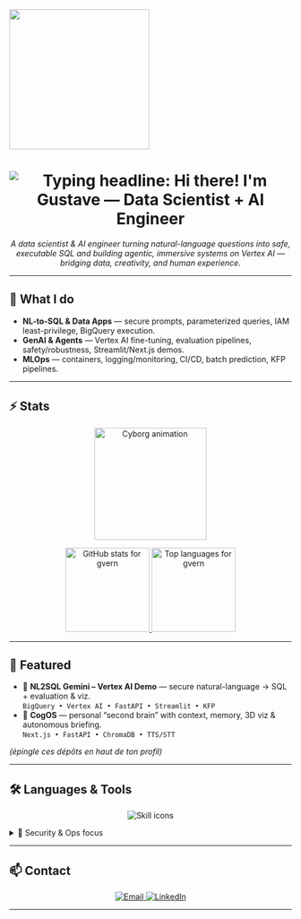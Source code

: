   <a>
    <img height=250  width=250 align="center" src="avatar.gif" />
  </a>
  <h1 align="center">
  <img
    src="https://readme-typing-svg.herokuapp.com/?font=Inter&size=42&center=true&vCenter=true&width=720&height=70&color=32CD32&duration=3500&lines=Hi+there!+👋;I'm+Gustave;Data+Scientist+%2B+AI+Engineer"
    alt="Typing headline: Hi there! I'm Gustave — Data Scientist + AI Engineer"
  />
</h1>

<p align="center">
  <em>
    A data scientist & AI engineer turning natural-language questions into safe, executable SQL and building
    agentic, immersive systems on Vertex AI — bridging data, creativity, and human experience.
  </em>
</p>

---

## 🚀 What I do

- **NL-to-SQL & Data Apps** — secure prompts, parameterized queries, IAM least-privilege, BigQuery execution.
- **GenAI & Agents** — Vertex AI fine-tuning, evaluation pipelines, safety/robustness, Streamlit/Next.js demos.
- **MLOps** — containers, logging/monitoring, CI/CD, batch prediction, KFP pipelines.

---

## ⚡️ Stats

<p align="center">
  <img src="images/cyborg_nobg.gif" alt="Cyborg animation" height="200" />
</p>

<p align="center">
  <a href="https://github.com/anuraghazra/github-readme-stats">
    <img
      src="https://github-readme-stats.vercel.app/api?username=gvern&show_icons=true&theme=chartreuse-dark&rank_icon=github"
      alt="GitHub stats for gvern" height="150"
    />
  </a>
  <a href="https://github.com/anuraghazra/github-readme-stats">
    <img
      src="https://github-readme-stats.vercel.app/api/top-langs?username=gvern&layout=compact&langs_count=8&card_width=320&hide_progress=true&theme=chartreuse-dark"
      alt="Top languages for gvern" height="150"
    />
  </a>
</p>

---

## 🧩 Featured

- 🔎 **NL2SQL Gemini – Vertex AI Demo** — secure natural-language → SQL + evaluation & viz.  
  `BigQuery • Vertex AI • FastAPI • Streamlit • KFP`
- 🧠 **CogOS** — personal “second brain” with context, memory, 3D viz & autonomous briefing.  
  `Next.js • FastAPI • ChromaDB • TTS/STT`

*(épingle ces dépôts en haut de ton profil)*

---

## 🛠️ Languages & Tools

<p align="center">
  <img
    src="https://skillicons.dev/icons?i=py,sql,fastapi,flask,streamlit,react,nextjs,ts,js,threejs,tailwind,docker,kubernetes,git,github,gitlab,githubactions,gcp,aws,azure,postgres,mysql,sqlite,latex,markdown,vscode,pycharm,notion,obsidian,postman"
    alt="Skill icons"
  />
</p>

<details>
  <summary>🔐 Security & Ops focus</summary>
  <ul>
    <li>Input validation, parameterized SQL, IAM least-privilege</li>
    <li>Logging, monitoring, evaluation (execution & semantic), safety refusals</li>
    <li>KFP pipelines, batch prediction, Vertex AI Model Registry</li>
  </ul>
</details>

---

## 📫 Contact

<p align="center">
  <a href="mailto:vernaygustave@gmail.com">
    <img src="https://img.shields.io/badge/Gmail-333333?style=for-the-badge&logo=gmail&logoColor=EA4335" alt="Email" />
  </a>
  <a href="https://linkedin.com/in/gustave-vernay" target="_blank">
    <img src="https://img.shields.io/badge/LinkedIn-0A66C2?style=for-the-badge&logo=linkedin&logoColor=white" alt="LinkedIn" />
  </a>
</p>

---
